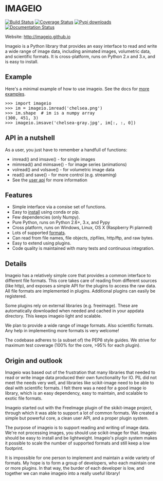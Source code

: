 # IMAGEIO

[![Build Status](https://travis-ci.org/imageio/imageio.svg?branch=master)](https://travis-ci.org/imageio/imageio)
[![Coverage Status](https://coveralls.io/repos/imageio/imageio/badge.png?branch=master)](https://coveralls.io/r/imageio/imageio?branch=master)
[![Pypi downloads](https://pypip.in/d/imageio/badge.png)](https://pypi.python.org/pypi/imageio)
[![Documentation Status](https://readthedocs.org/projects/imageio/badge/?version=latest)](https://readthedocs.org/projects/imageio/?badge=latest)
   
Website: http://imageio.github.io

<!-- From below ends up on the website Keep this ---- DIVIDER ---- -->

<p class='summary'>
Imageio is a Python library that provides an easy interface to read and
write a wide range of image data, including animated images, volumetric
data, and scientific formats. It is cross-platform, runs on Python 2.x
and 3.x, and is easy to install.
</p>

<h2>Example</h2>
Here's a minimal example of how to use imageio. See the docs for 
<a href='http://imageio.readthedocs.org/en/latest/examples.html'>more examples</a>.
<pre>
>>> import imageio
>>> im = imageio.imread('chelsea.png')
>>> im.shape  # im is a numpy array
(300, 451, 3)
>>> imageio.imsave('chelsea-gray.jpg', im[:, :, 0])
</pre>

<h2>API in a nutshell</h2>
As a user, you just have to remember a handfull of functions:

<ul>
    <li>imread() and imsave() - for single images</li>
    <li>mimread() and mimsave() - for image series (animations)</li>
    <li>volread() and volsave() - for volumetric image data</li>
    <li>read() and save() - for more control (e.g. streaming)</li>
    <li>See the <a href='http://imageio.readthedocs.org/en/latest/userapi.html'>user api</a> for more information</li>
</ul>


<h2>Features</h2>
<ul>
    <li>Simple interface via a consise set of functions.</li>
    <li>Easy to <a href='http://imageio.readthedocs.org/en/latest/installation.html'>install</a> using conda or pip.</li>    
    <li>Few dependencies (only Numpy).</li>
    <li>Pure Python, runs on Python 2.6+, 3.x, and Pypy</li>
    <li>Cross platform, runs on Windows, Linux, OS X (Raspberry Pi planned)</li>
    <li>Lots of supported <a href='http://imageio.readthedocs.org/en/latest/formats.html'>formats</a>.</li>
    <li>Can read from file names, file objects, zipfiles, http/ftp, and raw bytes.</li>
    <li>Easy to extend using plugins.</li>
    <li>Code quality is maintained with many tests and continuous integration.</li>
</ul>


<h2>Details</h2>
<p>
Imageio has a relatively simple core that provides a common interface
to different file formats. This core takes care of reading from different
sources (like http), and exposes a simple API for the plugins to access
the raw data. All file formats are implemented in plugins. Additional
plugins can easily be registered.
</p><p>
Some plugins rely on external libraries (e.g. freeimage). These are
automatically downloaded when needed and cached in your appdata
directory. This keeps imageio light and scalable.
</p><p>
We plan to provide a wide range of image formats. Also scientific
formats. Any help in implementing more formats is very welcome!
</p><p>
The codebase adheres to (a subset of) the PEP8 style guides. We strive
for maximum test coverage (100% for the core, >95% for each plugin).
</p>


<h2>Origin and outlook</h2>
<p>
Imageio was based out of the frustration that many libraries that needed
to read or write image data produced their own functionality for IO.
PIL did not meet the needs very well, and libraries like scikit-image
need to be able to deal with scientific formats. I felt there was a
need for a good image io library, which is an easy dependency, easy to
maintain, and scalable to exotic file formats.
</p><p>
Imageio started out with the FreeImage plugin of the skikit-image
project, through which it was able to support a lot of common formats.
We created a simple but powerful core, a clean user API, and a proper
plugin system.
</p><p>
The purpose of imageio is to support reading and writing of image data.
We're not processing images, you should use scikit-image for that. Imageio
should be easy to install and be lightweight. Imageio's plugin system
makes it possible to scale the number of supported formats and still
keep a low footprint.
</p><p>
It is impossible for one person to implement and maintain a wide variety
of formats. My hope is to form a group of developers, who each maintain
one or more plugins. In that way, the burder of each developer is low,
and together we can make imageio into a really useful library!
</p>
